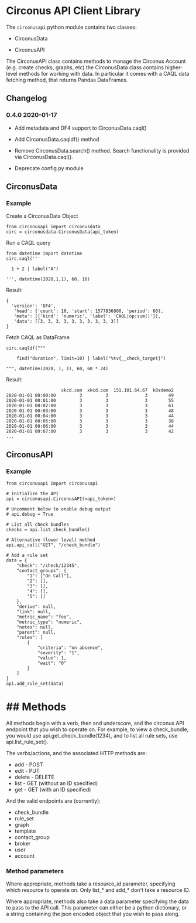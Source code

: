 # Circonus API Client Library


The `circonusapi` python module contains two classes:

- CirconusData

- CirconusAPI

The CirconusAPI class contains methods to manage the Circonus Account (e.g. create checks, graphs, etc) the CirconusData
class contains higher-level methods for working with data. In particular it comes with a CAQL data fetching method, that
returns Pandas DataFrames.

## Changelog

### 0.4.0 2020-01-17

- Add metadata and DF4 support to CirconusData.caql()

- Add CirconusData.caqldf() method

- Remove CirconusData.search() method. Search functionality is provided via CirconusData.caql().

- Deprecate config.py module

## CirconusData

### Example


Create a CirconusData Object
```
from circonusapi import circonusdata
circ = circonusdata.CirconusData(api_token)
```

Run a CAQL query
```
from datetime import datetime
circ.caql('''

  1 + 2 | label("A")
    
''', datetime(2020,1,1), 60, 10)
```
Result:
```
{
  'version': 'DF4',
   'head': {'count': 10, 'start': 1577836800, 'period': 60},
   'meta': [{'kind': 'numeric', 'label': 'CAQL|op:sum()'}],
   'data': [[3, 3, 3, 3, 3, 3, 3, 3, 3, 3]]
}
```

Fetch CAQL as DataFrame
```
circ.caqldf("""

    find("duration", limit=10) | label("%tv{__check_target}")

""", datetime(2020, 1, 1), 60, 60 * 24)
```
Result:
```
                     xkcd.com  xkcd.com  151.101.64.67  k8sdemo2
2020-01-01 00:00:00         3         3              3        49
2020-01-01 00:01:00         3         3              3        55
2020-01-01 00:02:00         3         3              3        61
2020-01-01 00:03:00         3         3              3        48
2020-01-01 00:04:00         3         3              3        44
2020-01-01 00:05:00         3         3              3        38
2020-01-01 00:06:00         3         3              3        44
2020-01-01 00:07:00         3         3              3        42
...
```

## CirconusAPI

### Example

    from circonusapi import circonusapi

    # Initialize the API
    api = circonusapi.CirconusAPI(<api_token>)

    # Uncomment below to enable debug output
    # api.debug = True

    # List all check bundles
    checks = api.list_check_bundle()

    # Alternative (lower level) method
    api.api_call("GET", "/check_bundle")

    # Add a rule set
    data = {
        "check": "/check/12345",
        "contact_groups": {
            "1": ["On Call"],
            "2": [],
            "3": [],
            "4": [],
            "5": []
        },
        "derive": null,
        "link": null,
        "metric_name": "foo",
        "metric_type": "numeric",
        "notes": null,
        "parent": null,
        "rules": [
            {
                "criteria": "on absence",
                "severity": "1",
                "value": 1,
                "wait": "0"
            }
        ]
    }
    api.add_rule_set(data)

# ## Methods

All methods begin with a verb, then and underscore, and the circonus API
endpoint that you wish to operate on. For example, to view a check_bundle,
you would use api.get_check_bundle(1234), and to list all rule sets, use
api.list_rule_set().

The verbs/actions, and the associated HTTP methods are:

 * add - POST
 * edit - PUT
 * delete - DELETE
 * list - GET (without an ID specified)
 * get - GET (with an ID specified)

And the valid endpoints are (currently):

 * check_bundle
 * rule_set
 * graph
 * template
 * contact_group
 * broker
 * user
 * account

### Method parameters

Where appropriate, methods take a resource_id parameter, specifying which
resource to operate on. Only list_* and add_* don't take a resource ID.

Where appropriate, methods also take a data parameter specifying the data to
pass to the API call. This parameter can either be a python dictionary, or a
string containing the json encoded object that you wish to pass along.
